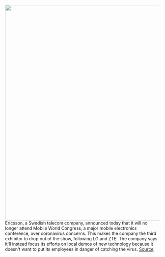 <img src='https://cdn.vox-cdn.com/thumbor/5IPQF77Y4Ega1M70kT-8HJFxnJk=/0x0:2040x1362/1200x800/filters:focal(857x518:1183x844)/cdn.vox-cdn.com/uploads/chorus_image/image/66272033/DSC_4918.0.jpg' width='700px' /><br/>
Ericsson, a Swedish telecom company, announced today that it will no longer attend Mobile World Congress, a major mobile electronics conference, over coronavirus concerns. This makes the company the third exhibitor to drop out of the show, following LG and ZTE. The company says it'll instead focus its efforts on local demos of new technology because it doesn't want to put its employees in danger of catching the virus.
<a href='https://www.theverge.com/2020/2/7/21127891/ericsson-mobile-world-congress-coronavirus-mwc-conference'> Source <a/>